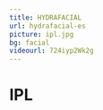 ```yaml
---
title: HYDRAFACIAL
url: hydrafacial-es
picture: ipl.jpg
bg: facial
videourl: 724iyp2Wk2g
---
```


# IPL

